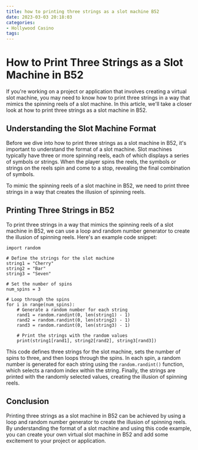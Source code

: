 ```yaml
---
title: how to printing three strings as a slot machine B52
date: 2023-03-03 20:18:03
categories:
- Hollywood Casino
tags:
---
```

# How to Print Three Strings as a Slot Machine in B52

If you're working on a project or application that involves creating a virtual slot machine, you may need to know how to print three strings in a way that mimics the spinning reels of a slot machine. In this article, we'll take a closer look at how to print three strings as a slot machine in B52.

## Understanding the Slot Machine Format

Before we dive into how to print three strings as a slot machine in B52, it's important to understand the format of a slot machine. Slot machines typically have three or more spinning reels, each of which displays a series of symbols or strings. When the player spins the reels, the symbols or strings on the reels spin and come to a stop, revealing the final combination of symbols.

To mimic the spinning reels of a slot machine in B52, we need to print three strings in a way that creates the illusion of spinning reels.

## Printing Three Strings in B52

To print three strings in a way that mimics the spinning reels of a slot machine in B52, we can use a loop and random number generator to create the illusion of spinning reels. Here's an example code snippet:

```
import random

# Define the strings for the slot machine
string1 = "Cherry"
string2 = "Bar"
string3 = "Seven"

# Set the number of spins
num_spins = 3

# Loop through the spins
for i in range(num_spins):
    # Generate a random number for each string
    rand1 = random.randint(0, len(string1) - 1)
    rand2 = random.randint(0, len(string2) - 1)
    rand3 = random.randint(0, len(string3) - 1)

    # Print the strings with the random values
    print(string1[rand1], string2[rand2], string3[rand3])

```

This code defines three strings for the slot machine, sets the number of spins to three, and then loops through the spins. In each spin, a random number is generated for each string using the `random.randint()` function, which selects a random index within the string. Finally, the strings are printed with the randomly selected values, creating the illusion of spinning reels.

## Conclusion

Printing three strings as a slot machine in B52 can be achieved by using a loop and random number generator to create the illusion of spinning reels. By understanding the format of a slot machine and using this code example, you can create your own virtual slot machine in B52 and add some excitement to your project or application.